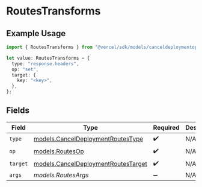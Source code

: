 # RoutesTransforms

## Example Usage

```typescript
import { RoutesTransforms } from "@vercel/sdk/models/canceldeploymentop.js";

let value: RoutesTransforms = {
  type: "response.headers",
  op: "set",
  target: {
    key: "<key>",
  },
};
```

## Fields

| Field                                                                            | Type                                                                             | Required                                                                         | Description                                                                      |
| -------------------------------------------------------------------------------- | -------------------------------------------------------------------------------- | -------------------------------------------------------------------------------- | -------------------------------------------------------------------------------- |
| `type`                                                                           | [models.CancelDeploymentRoutesType](../models/canceldeploymentroutestype.md)     | :heavy_check_mark:                                                               | N/A                                                                              |
| `op`                                                                             | [models.RoutesOp](../models/routesop.md)                                         | :heavy_check_mark:                                                               | N/A                                                                              |
| `target`                                                                         | [models.CancelDeploymentRoutesTarget](../models/canceldeploymentroutestarget.md) | :heavy_check_mark:                                                               | N/A                                                                              |
| `args`                                                                           | *models.RoutesArgs*                                                              | :heavy_minus_sign:                                                               | N/A                                                                              |